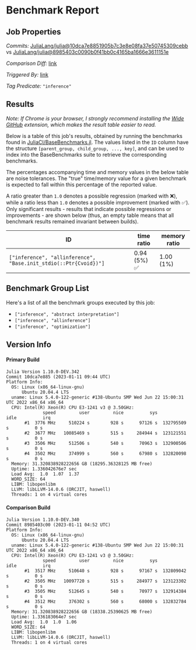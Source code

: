 # Benchmark Report

## Job Properties

*Commits:* [JuliaLang/julia@10dca7e8851905b7c3e8e08fa37e50745309cebb](https://github.com/JuliaLang/julia/commit/10dca7e8851905b7c3e8e08fa37e50745309cebb) vs [JuliaLang/julia@8985403c0090b0f41bb0c4165ba1666e3611151e](https://github.com/JuliaLang/julia/commit/8985403c0090b0f41bb0c4165ba1666e3611151e)

*Comparison Diff:* [link](https://github.com/JuliaLang/julia/compare/8985403c0090b0f41bb0c4165ba1666e3611151e..10dca7e8851905b7c3e8e08fa37e50745309cebb)

*Triggered By:* [link](https://github.com/JuliaLang/julia/pull/48225#issuecomment-1378541450)

*Tag Predicate:* `"inference"`

## Results

*Note: If Chrome is your browser, I strongly recommend installing the [Wide GitHub](https://chrome.google.com/webstore/detail/wide-github/kaalofacklcidaampbokdplbklpeldpj?hl=en)
extension, which makes the result table easier to read.*

Below is a table of this job's results, obtained by running the benchmarks found in
[JuliaCI/BaseBenchmarks.jl](https://github.com/JuliaCI/BaseBenchmarks.jl). The values
listed in the `ID` column have the structure `[parent_group, child_group, ..., key]`,
and can be used to index into the BaseBenchmarks suite to retrieve the corresponding
benchmarks.

The percentages accompanying time and memory values in the below table are noise tolerances. The "true"
time/memory value for a given benchmark is expected to fall within this percentage of the reported value.

A ratio greater than `1.0` denotes a possible regression (marked with :x:), while a ratio less
than `1.0` denotes a possible improvement (marked with :white_check_mark:). Only significant results - results
that indicate possible regressions or improvements - are shown below (thus, an empty table means that all
benchmark results remained invariant between builds).

| ID | time ratio | memory ratio |
|----|------------|--------------|
| `["inference", "allinference", "Base.init_stdio(::Ptr{Cvoid})"]` | 0.94 (5%) :white_check_mark: | 1.00 (1%)  |

## Benchmark Group List

Here's a list of all the benchmark groups executed by this job:

- `["inference", "abstract interpretation"]`
- `["inference", "allinference"]`
- `["inference", "optimization"]`

## Version Info

#### Primary Build

```
Julia Version 1.10.0-DEV.342
Commit 10dca7e885 (2023-01-11 09:44 UTC)
Platform Info:
  OS: Linux (x86_64-linux-gnu)
      Ubuntu 20.04.4 LTS
  uname: Linux 5.4.0-122-generic #138-Ubuntu SMP Wed Jun 22 15:00:31 UTC 2022 x86_64 x86_64
  CPU: Intel(R) Xeon(R) CPU E3-1241 v3 @ 3.50GHz: 
              speed         user         nice          sys         idle          irq
       #1  3776 MHz     510224 s        928 s      97126 s  132795509 s          0 s
       #2  3677 MHz   10085469 s        515 s     284944 s  123121551 s          0 s
       #3  3506 MHz     512506 s        540 s      70963 s  132900506 s          0 s
       #4  3502 MHz     374999 s        560 s      67980 s  132820098 s          0 s
  Memory: 31.320838928222656 GB (18295.36328125 MB free)
  Uptime: 1.336042676e7 sec
  Load Avg:  1.0  1.07  1.37
  WORD_SIZE: 64
  LIBM: libopenlibm
  LLVM: libLLVM-14.0.6 (ORCJIT, haswell)
  Threads: 1 on 4 virtual cores

```

#### Comparison Build

```
Julia Version 1.10.0-DEV.340
Commit 8985403c00 (2023-01-11 04:52 UTC)
Platform Info:
  OS: Linux (x86_64-linux-gnu)
      Ubuntu 20.04.4 LTS
  uname: Linux 5.4.0-122-generic #138-Ubuntu SMP Wed Jun 22 15:00:31 UTC 2022 x86_64 x86_64
  CPU: Intel(R) Xeon(R) CPU E3-1241 v3 @ 3.50GHz: 
              speed         user         nice          sys         idle          irq
       #1  3517 MHz     510640 s        928 s      97167 s  132809042 s          0 s
       #2  3505 MHz   10097720 s        515 s     284977 s  123123302 s          0 s
       #3  3505 MHz     512645 s        540 s      70977 s  132914384 s          0 s
       #4  3512 MHz     376302 s        560 s      68000 s  132832784 s          0 s
  Memory: 31.320838928222656 GB (18338.25390625 MB free)
  Uptime: 1.336183064e7 sec
  Load Avg:  1.0  1.0  1.06
  WORD_SIZE: 64
  LIBM: libopenlibm
  LLVM: libLLVM-14.0.6 (ORCJIT, haswell)
  Threads: 1 on 4 virtual cores

```

